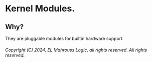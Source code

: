 # Kernel Modules.

## Why?

They are pluggable modules for builtin hardware support.

###### Copyright (C) 2024, EL Mahrouss Logic, all rights reserved. All rights reserved.
